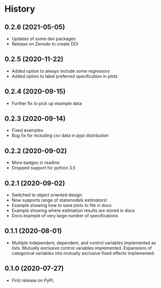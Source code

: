 # History

## 0.2.6 (2021-05-05)

-   Updates of some dev packages
-   Release on Zenodo to create DOI

## 0.2.5 (2020-11-22)

-   Added option to always include some regressors
-   Added option to label preferred specification in plots

## 0.2.4 (2020-09-15)

-   Further fix to pick up example data

## 0.2.3 (2020-09-14)

-   Fixed examples
-   Bug fix for including csv data in pypi distribution

## 0.2.2 (2020-09-02)

-   More badges in readme
-   Dropped support for python 3.5

## 0.2.1 (2020-09-02)

-   Switched to object oriented design
-   Now supports range of statsmodels estimators!
-   Example showing how to save plots to file in docs
-   Example showing where estimation results are stored in docs
-   Docs example of very large number of specifications

## 0.1.1 (2020-08-01)

-   Multiple independent, dependent, and control variables implemented
    as lists. Mutually exclusive control variables implemented.
    Expansions of categorical variables into mutually exclusive fixed
    effects implemented.

## 0.1.0 (2020-07-27)

-   First release on PyPI.
